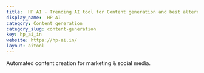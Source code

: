 ```yaml
---
title:  HP AI - Trending AI tool for Content generation and best alternatives
display_name:  HP AI
category: Content generation
category_slug: content-generation
key: hp_ai_in
website: https://hp-ai.in/
layout: aitool
---
```


Automated content creation for marketing & social media.

